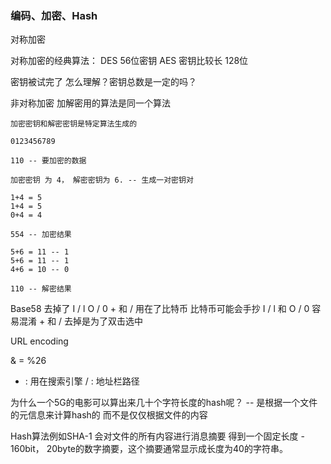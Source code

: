 ### 编码、加密、Hash

对称加密

对称加密的经典算法：
	DES 56位密钥
	AES 密钥比较长 128位

密钥被试完了 怎么理解？密钥总数是一定的吗？


非对称加密
	加解密用的算法是同一个算法

	加密密钥和解密密钥是特定算法生成的

	0123456789

	110 -- 要加密的数据

	加密密钥 为 4， 解密密钥为 6. -- 生成一对密钥对

	1+4 = 5
	1+4 = 5
	0+4 = 4

	554 -- 加密结果

	5+6 = 11 -- 1
	5+6 = 11 -- 1
	4+6 = 10 -- 0

	110 -- 解密结果

Base58
	去掉了
		I / l
		O / 0
		+ 和 /
	用在了比特币
	比特币可能会手抄
	I / l 和 O / 0 容易混淆
	+ 和 / 去掉是为了双击选中

URL encoding

& = %26
+ : 用在搜索引擎
/ : 地址栏路径



为什么一个5G的电影可以算出来几十个字符长度的hash呢？
-- 是根据一个文件的元信息来计算hash的 而不是仅仅根据文件的内容

Hash算法例如SHA-1
会对文件的所有内容进行消息摘要
得到一个固定长度 - 160bit， 20byte的数字摘要，这个摘要通常显示成长度为40的字符串。